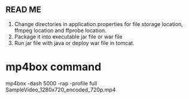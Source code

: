 READ ME
----------------------
1. Change directories in application.properties for file storage location, ffmpeg location and ffprobe location.
2. Package it into executable jar file or war file
3. Run jar file with java or deploy war file in tomcat.

# mp4box command
mp4box -dash 5000 -rap -profile full SampleVideo_1280x720_encoded_720p.mp4